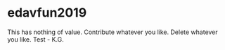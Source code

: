 # edavfun2019
This has nothing of value. Contribute whatever you like. Delete whatever you like.
Test - K.G.
